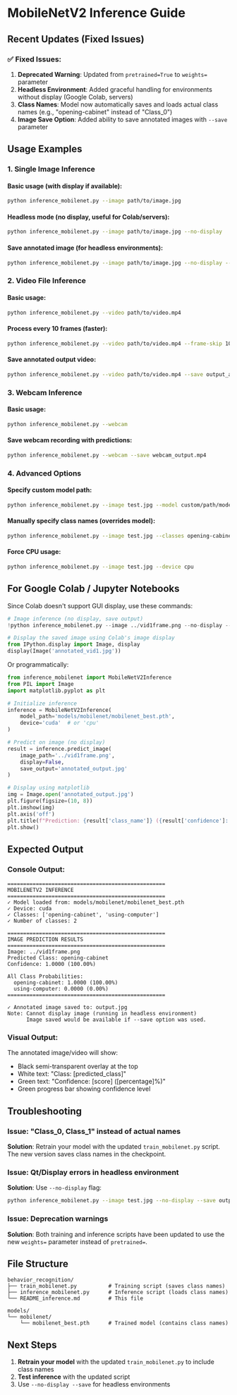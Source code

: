 # MobileNetV2 Inference Guide

## Recent Updates (Fixed Issues)

### ✅ Fixed Issues:
1. **Deprecated Warning**: Updated from `pretrained=True` to `weights=` parameter
2. **Headless Environment**: Added graceful handling for environments without display (Google Colab, servers)
3. **Class Names**: Model now automatically saves and loads actual class names (e.g., "opening-cabinet" instead of "Class_0")
4. **Image Save Option**: Added ability to save annotated images with `--save` parameter

## Usage Examples

### 1. Single Image Inference

#### Basic usage (with display if available):
```bash
python inference_mobilenet.py --image path/to/image.jpg
```

#### Headless mode (no display, useful for Colab/servers):
```bash
python inference_mobilenet.py --image path/to/image.jpg --no-display
```

#### Save annotated image (for headless environments):
```bash
python inference_mobilenet.py --image path/to/image.jpg --no-display --save output.jpg
```

### 2. Video File Inference

#### Basic usage:
```bash
python inference_mobilenet.py --video path/to/video.mp4
```

#### Process every 10 frames (faster):
```bash
python inference_mobilenet.py --video path/to/video.mp4 --frame-skip 10
```

#### Save annotated output video:
```bash
python inference_mobilenet.py --video path/to/video.mp4 --save output_annotated.mp4
```

### 3. Webcam Inference

#### Basic usage:
```bash
python inference_mobilenet.py --webcam
```

#### Save webcam recording with predictions:
```bash
python inference_mobilenet.py --webcam --save webcam_output.mp4
```

### 4. Advanced Options

#### Specify custom model path:
```bash
python inference_mobilenet.py --image test.jpg --model custom/path/model.pth
```

#### Manually specify class names (overrides model):
```bash
python inference_mobilenet.py --image test.jpg --classes opening-cabinet using-computer
```

#### Force CPU usage:
```bash
python inference_mobilenet.py --image test.jpg --device cpu
```

## For Google Colab / Jupyter Notebooks

Since Colab doesn't support GUI display, use these commands:

```python
# Image inference (no display, save output)
!python inference_mobilenet.py --image ../vid1frame.png --no-display --save annotated_vid1.jpg

# Display the saved image using Colab's image display
from IPython.display import Image, display
display(Image('annotated_vid1.jpg'))
```

Or programmatically:

```python
from inference_mobilenet import MobileNetV2Inference
from PIL import Image
import matplotlib.pyplot as plt

# Initialize inference
inference = MobileNetV2Inference(
    model_path='models/mobilenet/mobilenet_best.pth',
    device='cuda'  # or 'cpu'
)

# Predict on image (no display)
result = inference.predict_image(
    image_path='../vid1frame.png',
    display=False,
    save_output='annotated_output.jpg'
)

# Display using matplotlib
img = Image.open('annotated_output.jpg')
plt.figure(figsize=(10, 8))
plt.imshow(img)
plt.axis('off')
plt.title(f"Prediction: {result['class_name']} ({result['confidence']:.2%})")
plt.show()
```

## Expected Output

### Console Output:
```
==================================================
MOBILENETV2 INFERENCE
==================================================
✓ Model loaded from: models/mobilenet/mobilenet_best.pth
✓ Device: cuda
✓ Classes: ['opening-cabinet', 'using-computer']
✓ Number of classes: 2

==================================================
IMAGE PREDICTION RESULTS
==================================================
Image: ../vid1frame.png
Predicted Class: opening-cabinet
Confidence: 1.0000 (100.00%)

All Class Probabilities:
  opening-cabinet: 1.0000 (100.00%)
  using-computer: 0.0000 (0.00%)
==================================================

✓ Annotated image saved to: output.jpg
Note: Cannot display image (running in headless environment)
      Image saved would be available if --save option was used.
```

### Visual Output:
The annotated image/video will show:
- Black semi-transparent overlay at the top
- White text: "Class: [predicted_class]"
- Green text: "Confidence: [score] ([percentage]%)"
- Green progress bar showing confidence level

## Troubleshooting

### Issue: "Class_0, Class_1" instead of actual names

**Solution**: Retrain your model with the updated `train_mobilenet.py` script. The new version saves class names in the checkpoint.

### Issue: Qt/Display errors in headless environment

**Solution**: Use `--no-display` flag:
```bash
python inference_mobilenet.py --image test.jpg --no-display --save output.jpg
```

### Issue: Deprecation warnings

**Solution**: Both training and inference scripts have been updated to use the new `weights=` parameter instead of `pretrained=`.

## File Structure

```
behavior_recognition/
├── train_mobilenet.py          # Training script (saves class names)
├── inference_mobilenet.py      # Inference script (loads class names)
└── README_inference.md         # This file

models/
└── mobilenet/
    └── mobilenet_best.pth      # Trained model (contains class names)
```

## Next Steps

1. **Retrain your model** with the updated `train_mobilenet.py` to include class names
2. **Test inference** with the updated script
3. Use `--no-display --save` for headless environments
